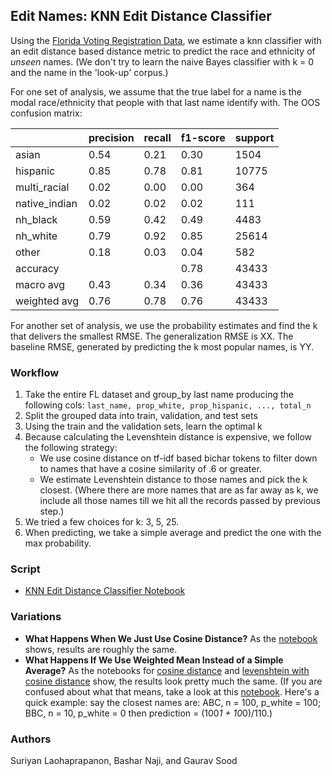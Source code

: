 ## Edit Names: KNN Edit Distance Classifier

Using the [Florida Voting Registration Data](https://dataverse.harvard.edu/dataset.xhtml?persistentId=doi:10.7910/DVN/UBIG3F), we estimate a knn classifier with an edit distance based distance metric to predict the race and ethnicity of *unseen* names. (We don't try to learn the naive Bayes classifier with k = 0 and the name in the 'look-up' corpus.) 

For one set of analysis, we assume that the true label for a name is the modal race/ethnicity that people with that last name identify with. The OOS confusion matrix:

|               | precision | recall | f1-score | support |
|---------------|-----------|--------|----------|---------|
| asian         | 0.54      | 0.21   | 0.30     | 1504    |
| hispanic      | 0.85      | 0.78   | 0.81     | 10775   |
| multi_racial  | 0.02      | 0.00   | 0.00     | 364     |
| native_indian | 0.02      | 0.02   | 0.02     | 111     |
| nh_black      | 0.59      | 0.42   | 0.49     | 4483    |
| nh_white      | 0.79      | 0.92   | 0.85     | 25614   |
| other         | 0.18      | 0.03   | 0.04     | 582     |
| accuracy      |           |        | 0.78     | 43433   | 
| macro avg     | 0.43      | 0.34   | 0.36     | 43433   |
| weighted avg  | 0.76      | 0.78   | 0.76     | 43433   |

For another set of analysis, we use the probability estimates and find the k that delivers the smallest RMSE. The generalization RMSE is XX. The baseline RMSE, generated by predicting the k most popular names, is YY.

### Workflow

1. Take the entire FL dataset and group_by last name producing the following cols: `last_name, prop_white, prop_hispanic, ..., total_n`
2. Split the grouped data into train, validation, and test sets
3. Using the train and the validation sets, learn the optimal k
4. Because calculating the Levenshtein distance is expensive, we follow the following strategy:
	* We use cosine distance on tf-idf based bichar tokens to filter down to names that have a cosine similarity of .6 or greater.
	* We estimate Levenshtein distance to those names and pick the k closest. (Where there are more names that are as far away as k, we include all those names till we hit all the records passed by previous step.)  
5. We tried a few choices for k: 3, 5, 25.
6. When predicting, we take a simple average and predict the one with the max probability. 

### Script

* [KNN Edit Distance Classifier Notebook](scripts/knn_edit_classifier.ipynb)

### Variations

* **What Happens When We Just Use Cosine Distance?** As the [notebook](scripts/knn_cosine_classifier.ipynb) shows, results are roughly the same.
* **What Happens If We Use Weighted Mean Instead of a Simple Average?** As the notebooks for [cosine distance](knn_cosine_threadpool.ipynb) and [levenshtein with cosine distance](knn_cosine_levenshtein_threadpool.ipynb) show, the results look pretty much the same. (If you are confused about what that means, take a look at this [notebook](scripts/compare_simple_weighted_mean.ipynb). Here's a quick example: say the closest names are: ABC, n = 100, p_white = 100; BBC, n = 10, p_white = 0 then prediction = (100*1 + 10*0)/110.)

### Authors

Suriyan Laohaprapanon, Bashar Naji, and Gaurav Sood

